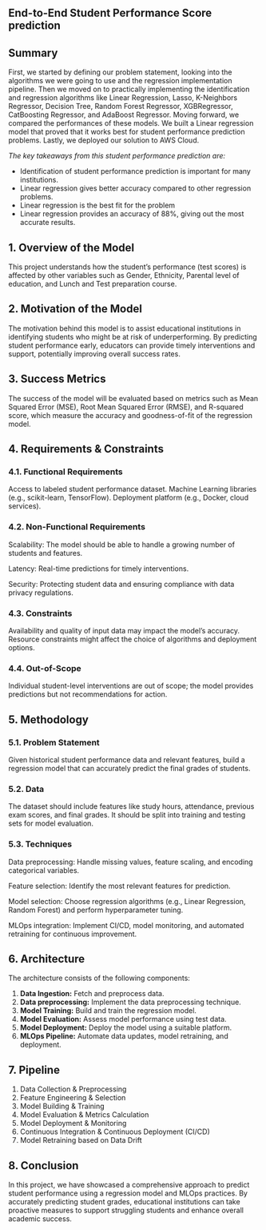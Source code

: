 ## End-to-End Student Performance Score prediction

## Summary
First, we started by defining our problem statement, looking into the algorithms we were going to use and the regression implementation pipeline. Then we moved on to practically implementing the identification and regression algorithms like Linear Regression, Lasso, K-Neighbors Regressor, Decision Tree, Random Forest Regressor, XGBRegressor, CatBoosting Regressor, and AdaBoost Regressor. Moving forward, we compared the performances of these models. We built a Linear regression model that proved that it works best for student performance prediction problems. Lastly, we deployed our solution to AWS Cloud.  

*The key takeaways from this  student performance prediction are:*

- Identification of student performance prediction is important for many institutions.
- Linear regression gives better accuracy compared to other regression problems.
- Linear regression is the best fit for the problem
- Linear regression provides an accuracy of 88%, giving out the most accurate results.


## 1. Overview of the Model
This project understands how the student’s performance (test scores) is affected by other variables such as Gender, Ethnicity, Parental level of education, and Lunch and Test preparation course.

## 2. Motivation of the Model
The motivation behind this model is to assist educational institutions in identifying students who might be at risk of underperforming. By predicting student performance early, educators can provide timely interventions and support, potentially improving overall success rates.

## 3. Success Metrics
The success of the model will be evaluated based on metrics such as Mean Squared Error (MSE), Root Mean Squared Error (RMSE), and R-squared score, which measure the accuracy and goodness-of-fit of the regression model.

## 4. Requirements & Constraints
### 4.1. Functional Requirements
Access to labeled student performance dataset.
Machine Learning libraries (e.g., scikit-learn, TensorFlow).
Deployment platform (e.g., Docker, cloud services).
### 4.2. Non-Functional Requirements
Scalability: The model should be able to handle a growing number of students and features.

Latency: Real-time predictions for timely interventions.

Security: Protecting student data and ensuring compliance with data privacy regulations.
### 4.3. Constraints
Availability and quality of input data may impact the model’s accuracy.
Resource constraints might affect the choice of algorithms and deployment options.
### 4.4. Out-of-Scope
Individual student-level interventions are out of scope; the model provides predictions but not recommendations for action.

## 5. Methodology
### 5.1. Problem Statement
Given historical student performance data and relevant features, build a regression model that can accurately predict the final grades of students.

### 5.2. Data
The dataset should include features like study hours, attendance, previous exam scores, and final grades. It should be split into training and testing sets for model evaluation.

### 5.3. Techniques
Data preprocessing: Handle missing values, feature scaling, and encoding categorical variables.

Feature selection: Identify the most relevant features for prediction.

Model selection: Choose regression algorithms (e.g., Linear Regression, Random Forest) and perform hyperparameter tuning.

MLOps integration: Implement CI/CD, model monitoring, and automated retraining for continuous improvement.

## 6. Architecture
The architecture consists of the following components:

1. **Data Ingestion:** Fetch and preprocess data.
2. **Data preprocessing:** Implement the data preprocessing technique.
3. **Model Training:** Build and train the regression model.
4. **Model Evaluation:** Assess model performance using test data.
5. **Model Deployment:** Deploy the model using a suitable platform.
6. **MLOps Pipeline:** Automate data updates, model retraining, and deployment.

## 7. Pipeline
1. Data Collection & Preprocessing
2. Feature Engineering & Selection
3. Model Building & Training
4. Model Evaluation & Metrics Calculation
5. Model Deployment & Monitoring
6. Continuous Integration & Continuous Deployment (CI/CD)
7. Model Retraining based on Data Drift


## 8. Conclusion
In this project, we have showcased a comprehensive approach to predict student performance using a regression model and MLOps practices. By accurately predicting student grades, educational institutions can take proactive measures to support struggling students and enhance overall academic success.
